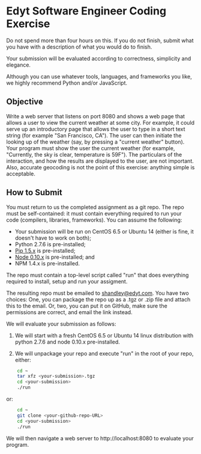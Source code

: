 Edyt Software Engineer Coding Exercise
=======================================

Do not spend more than four hours on this.  If you do not finish, submit what you have with a description of what you would do to finish.

Your submission will be evaluated according to correctness, simplicity and elegance.

Although you can use whatever tools, languages, and frameworks you like, we highly recommend Python and/or JavaScript.

Objective
---------

Write a web server that listens on port 8080 and shows a web page that allows a user to view the current weather at some city.  For example, it could serve up an introductory page that allows the user to type in a short text string (for example "San Francisco, CA").  The user can then initiate the looking up of the weather (say, by pressing a "current weather" button).  Your program must show the user the current weather (for example, "Currently, the sky is clear, temperature is 59F").  The particulars of the interaction, and how the results are displayed to the user, are not important.  Also, accurate geocoding is not the point of this exercise: anything simple is acceptable.

How to Submit
-------------

You must return to us the completed assignment as a git repo.  The repo must be self-contained: it must contain everything required to run your code (compilers, libraries, frameworks).  You can assume the following:

* Your submission will be run on CentOS 6.5 or Ubuntu 14 (either is fine, it doesn't have to work on both);
* Python 2.7.6 is pre-installed;
* [Pip 1.5.x](https://pypi.python.org/pypi/pip/1.5.6) is pre-installed;
* [Node 0.10.x](http://nodejs.org/download/) is pre-installed; and
* NPM 1.4.x is pre-installed.

The repo must contain a top-level script called "run" that does everything required to install, setup and run your assigment.

The resulting repo must be emailed to [shandley@edyt.com](mailto:shandley@edyt.com).  You have two choices: One, you can package the repo up as a .tgz or .zip file and attach this to the email.  Or, two, you can put it on GitHub, make sure the permissions are correct, and email the link instead.

We will evaluate your submission as follows:

1. We will start with a fresh CentOS 6.5 or Ubuntu 14 linux distribution with python 2.7.6 and node 0.10.x pre-installed.

2. We will unpackage your repo and execute "run" in the root of your repo, either:

```bash
    cd ~
    tar xfz <your-submission>.tgz
    cd <your-submission>
    ./run
```

or:

```bash
    cd ~
    git clone <your-github-repo-URL>
    cd <your-submission>
    ./run
```

We will then navigate a web server to http://localhost:8080 to evaluate your program.


